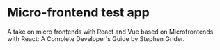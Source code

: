 # Micro-frontend test app
A take on micro frontends with React and Vue based on Microfrontends with React: A Complete Developer's Guide by Stephen Grider.
